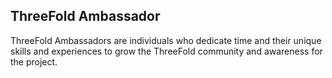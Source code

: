 ## ThreeFold Ambassador

ThreeFold Ambassadors are individuals who dedicate time and their unique skills and experiences to grow the ThreeFold community and awareness for the project.
